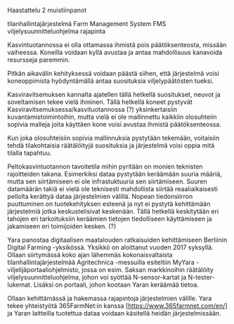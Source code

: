 Haastattelu 2 muistiinpanot

tilanhallintajärjestelmä Farm Management System FMS
viljelysuunnitteluohjelma
rajapinta

Kasvintuotannossa ei olla ottamassa ihmistä pois päätöksenteosta, missään vaiheessa. Koneilla voidaan kyllä avustaa ja antaa mahdollisuus kanavoida resursseja paremmin.

Pitkän aikavälin kehityksessä voidaan päästä siihen, että järjestelmä voisi koneoppimista hyödyntämällä antaa suosituksia viljelypäätösten tueksi.

Kasviravitsemuksen kannalta ajatellen tällä hetkellä suositukset, neuvot ja soveltamisen tekee vielä ihminen. Tällä hetkellä koneet pystyvät Kasviravitsemuksessa/kasvituotannossa (?) yksinkertaisiin kuvantamistoimintoihin, mutta vielä ei ole mallinnettu kaikkiin olosuhteiin sopivia malleja joita käyttäen kone voisi avustaa ihmistä päätöksenteossa.

Kun joka olosuhteisiin sopivia mallinnuksia pystytään tekemään, voitaisiin tehdä tilakohtaisia räätälöityjä suosituksia ja järjestelmä voisi oppia mitä tilalla tapahtuu.

Peltokasvintuotannon tavoitetila mihin pyritään on monien teknisten rajoitteiden takana. Esimerkiksi dataa pystytään keräämään suuria määriä, mutta sen siirtämiseen ei ole infrastuktuuria sen siirtämiseen.
Suuren datamäärän takiä ei vielä ole teknisesti mahdollista siirtää reaaliaikaisesti pellolta kerättyä dataa järjestelmien välillä.
Nopean tiedonsiirron puuttuminen on tuotekehityksen esteenä ja nyt ei pystytä kehittämään järjestelmiä jotka keskustelisivat keskenään.
Tällä hetkellä keskitytään eri tahojen eri tarkoituksiin keräämien tietojen tiedolliseen käyttämiseen ja jakamiseen eri toimijoiden kesken. (?)

Yara panostaa digitaalisen maatalouden ratkaisuiden kehittämiseen Berliinin Digital Farming -yksikössä. Yksikkö on aloittanut vuoden 2017 syksyllä.
Ollaan siirtymässä koko ajan lähemmäs kokonaisvaltaista tilanhallintajärjestelmää
Agritechnica -messuilla esiteltiin MyYara -viljelijäportaaliohjelmisto, jossa on esim. Saksan markkinoihin räätälöity viljelysuunnitteluohjelma, johon voi syöttää N-sensor-kartat ja N-tester-lukemat.
Lisäksi on portaali, johon kootaan Yaran keräämää tietoa.

Ollaan kehittämässä ja hakemassa rajapintoja järjestelmien välille. Yara tekee yhteistyötä 365FarmNet:in kanssa [https://www.365farmnet.com/en/] ja Yaran laitteilla tuotettua dataa voidaan käsitellä heidän järjestelmissään.


